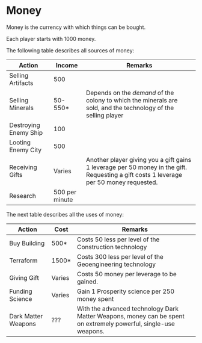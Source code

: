 # Money

Money is the currency with which things can be bought.

Each player starts with 1000 money.

The following table describes all sources of money:

| Action                | Income         | Remarks                                                                                                                                |
|-----------------------|----------------|----------------------------------------------------------------------------------------------------------------------------------------|
| Selling Artifacts     | 500            |                                                                                                                                        |
| Selling Minerals      | 50-550*        | Depends on the *demand* of the colony to which the minerals are sold, and the technology of the selling player                         |
| Destroying Enemy Ship | 100            |                                                                                                                                        |
| Looting Enemy City    | 500            |                                                                                                                                        |
| Receiving Gifts       | Varies         | Another player giving you a gift gains 1 leverage per 50 money in the gift. Requesting a gift costs 1 leverage per 50 money requested. |
| Research              | 500 per minute |                                                                                                                                        |

The next table describes all the uses of money:

| Action              | Cost   | Remarks                                                                                                         |
|---------------------|--------|-----------------------------------------------------------------------------------------------------------------|
| Buy Building        | 500*   | Costs 50 less per level of the Construction technology                                                          |
| Terraform           | 1500*  | Costs 300 less per level of the Geoengineering technology                                                       |
| Giving Gift         | Varies | Costs 50 money per leverage to be gained.                                                                       |
| Funding Science     | Varies | Gain 1 Prosperity science per 250 money spent                                                                   |
| Dark Matter Weapons | ???    | With the advanced technology Dark Matter Weapons, money can be spent on extremely powerful, single-use weapons. |
